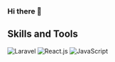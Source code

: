 ### Hi there 👋
## Skills and Tools
![Laravel](https://img.shields.io/badge/Laravel-C70000)
![React.js](https://img.shields.io/badge/React-1271FF)
![JavaScript](https://img.shields.io/badge/JavaScript-EDBA15)
<!--
**BegencGlyjow/BegencGlyjow** is a ✨ _special_ ✨ repository because its `README.md` (this file) appears on your GitHub profile.

Here are some ideas to get you started:

- 🔭 I’m currently working on ...
- 🌱 I’m currently learning ...
- 👯 I’m looking to collaborate on ...
- 🤔 I’m looking for help with ...
- 💬 Ask me about ...
- 📫 How to reach me: ...
- 😄 Pronouns: ...
- ⚡ Fun fact: ...
-->
